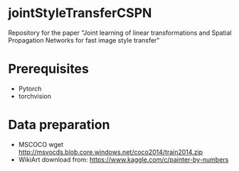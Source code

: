 # jointStyleTransferCSPN
Repository for the paper "Joint learning of linear transformations and Spatial Propagation Networks for fast image style transfer"

# Prerequisites
- Pytorch
- torchvision


# Data preparation
- MSCOCO
  wget http://msvocds.blob.core.windows.net/coco2014/train2014.zip
- WikiArt
  download from: https://www.kaggle.com/c/painter-by-numbers
  
